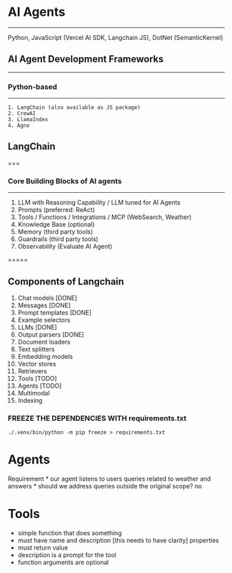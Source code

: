 
# AI Agents
---
  Python, JavaScript (Vercel AI SDK, Langchain JS), DotNet (SemanticKernel)

## AI Agent Development Frameworks
---
  ### Python-based 
  ----
    1. LangChain (also available as JS package)
    2. CrewAI
    3. LlamaIndex
    4. Agno



## LangChain 
===

### Core Building Blocks of AI agents
---
  1. LLM with Reasoning Capability / LLM tuned for AI Agents
  2. Prompts  (preferred: ReAct)
  3. Tools / Functions / Integrations / MCP (WebSearch, Weather)
  4. Knowledge Base (optional)
  5. Memory (third party tools)
  6. Guardrails (third party tools)
  7. Observability (Evaluate AI Agent)

=====

## Components of Langchain 
1. Chat models [DONE]
2. Messages [DONE]
3. Prompt templates [DONE]
4. Example selectors
5. LLMs [DONE]
6. Output parsers [DONE]
7. Document loaders
8. Text splitters
9. Embedding models
10. Vector stores
11. Retrievers 
12. Tools [TODO]
13. Agents [TODO]
14. Multimodal
15. Indexing 


### FREEZE THE DEPENDENCIES WITH requirements.txt
`./.venv/bin/python -m pip freeze > requirements.txt`


Agents
===
  Requirement 
    * our agent listens to users queries related to weather and answers 
    * should we address queries outside the original scope? no 

Tools 
===
  * simple function that does something 
  * must have name and description [this needs to have clarity] properties 
  * must return value
  * description is a prompt for the tool 
  * function arguments are optional


